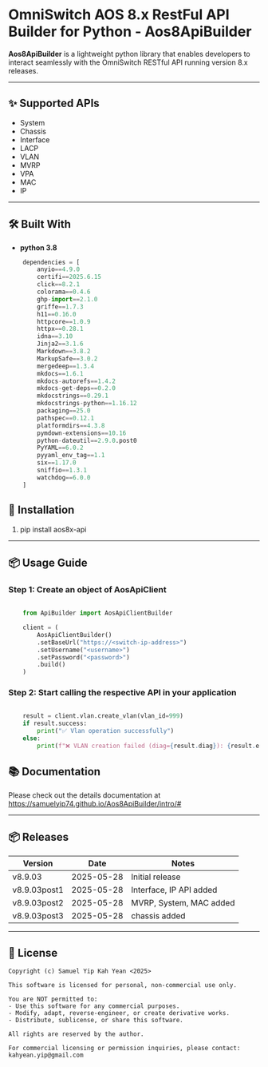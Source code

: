 
# OmniSwitch AOS 8.x RestFul API Builder for Python - **Aos8ApiBuilder**

**Aos8ApiBuilder** is a lightweight python library that enables developers to interact seamlessly with the OmniSwitch RESTful API running version 8.x releases.

---

## ✨ Supported APIs

- System
- Chassis
- Interface
- LACP
- VLAN
- MVRP 
- VPA
- MAC
- IP

---

## 🛠️ Built With

- **python 3.8**

```python
    dependencies = [
        anyio==4.9.0
        certifi==2025.6.15
        click==8.2.1
        colorama==0.4.6
        ghp-import==2.1.0
        griffe==1.7.3
        h11==0.16.0
        httpcore==1.0.9
        httpx==0.28.1
        idna==3.10
        Jinja2==3.1.6
        Markdown==3.8.2
        MarkupSafe==3.0.2
        mergedeep==1.3.4
        mkdocs==1.6.1
        mkdocs-autorefs==1.4.2
        mkdocs-get-deps==0.2.0
        mkdocstrings==0.29.1
        mkdocstrings-python==1.16.12
        packaging==25.0
        pathspec==0.12.1
        platformdirs==4.3.8
        pymdown-extensions==10.16
        python-dateutil==2.9.0.post0
        PyYAML==6.0.2
        pyyaml_env_tag==1.1
        six==1.17.0
        sniffio==1.3.1
        watchdog==6.0.0
    ]
```

## 🚀 Installation


1. pip install aos8x-api

---

## 📦 Usage Guide

### Step 1: Create an object of AosApiClient


```python

    from ApiBuilder import AosApiClientBuilder

    client = (
        AosApiClientBuilder()
        .setBaseUrl("https://<switch-ip-address>")
        .setUsername("<username>")
        .setPassword("<password>")
        .build()
    )

```

### Step 2: Start calling the respective API in your application

```python

    result = client.vlan.create_vlan(vlan_id=999)
    if result.success:
        print("✅ Vlan operation successfully")
    else:
        print(f"❌ VLAN creation failed (diag={result.diag}): {result.error}")
```

## 📚 Documentation

Please check out the details documentation at https://samuelyip74.github.io/Aos8ApiBuilder/intro/#

---

## 📦 Releases

| Version          | Date       | Notes                       |
|------------------|------------|-----------------------------|
| v8.9.03          | 2025-05-28 | Initial release             |
| v8.9.03post1     | 2025-05-28 | Interface, IP API added     |
| v8.9.03post2     | 2025-05-28 | MVRP, System, MAC added     |
| v8.9.03post3     | 2025-05-28 | chassis added               |

---

## 📄 License

```
Copyright (c) Samuel Yip Kah Yean <2025>

This software is licensed for personal, non-commercial use only.

You are NOT permitted to:
- Use this software for any commercial purposes.
- Modify, adapt, reverse-engineer, or create derivative works.
- Distribute, sublicense, or share this software.

All rights are reserved by the author.

For commercial licensing or permission inquiries, please contact:
kahyean.yip@gmail.com
```


